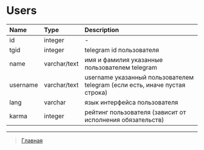 # Users

| Name          | Type          | Description   |
|:------------- |:--------------|:--------------|
id | integer | -
tgid | integer | telegram id пользователя
name | varchar/text | имя и фамилия указанные пользователем telegram
username | varchar/text | username указанный пользователем telegram (если есть, иначе пустая строка)
lang | varchar | язык интерфейса пользователя
karma | integer | рейтинг пользователя (зависит от исполнения обязательств)
---
> [Главная](../index.md)
